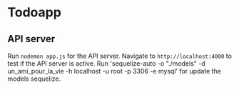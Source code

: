 # Todoapp

## API server

Run `nodemon app.js` for the API server. Navigate to `http://localhost:4000` to test if the API server is active.
Run 'sequelize-auto -o "./models" -d un_ami_pour_la_vie -h localhost -u root -p 3306  -e mysql' for update the models sequelize.

